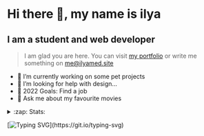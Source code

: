 # Hi there 👋, my name is ilya
## I am a student and web developer
<!-- ![I am a student and web developer](https://i.pinimg.com/originals/b9/ba/44/b9ba446cca2bb06ff1a8d49fd46581ed.jpg) -->

>I am glad you are here. You can visit [my portfolio](https://ilyamed.site/) or write me something on me@ilyamed.site 

- 🔭 I’m currently working on some pet projects
- 🤔 I’m looking for help with design...
- 🥅 2022 Goals: Find a job
- 💬 Ask me about my favourite movies 

<details>
  <summary>:zap: Stats:</summary>
<p><!-- https://github.com/anmol098/waka-readme-stats -->
  
<!--START_SECTION:waka-->
![Profile Views](http://img.shields.io/badge/Profile%20Views-0-blue)

**🐱 My GitHub Data** 

> 🏆 78 Contributions in the Year 2022
 > 
> 📦 52.9 kB Used in GitHub's Storage 
 > 
> 💼 Opted to Hire
 > 
> 📜 13 Public Repositories 
 > 
> 🔑 2 Private Repositories  
 > 
**I'm a Night 🦉** 

```text
🌞 Morning    33 commits     ███░░░░░░░░░░░░░░░░░░░░░░   14.54% 
🌆 Daytime    52 commits     █████░░░░░░░░░░░░░░░░░░░░   22.91% 
🌃 Evening    98 commits     ██████████░░░░░░░░░░░░░░░   43.17% 
🌙 Night      44 commits     ████░░░░░░░░░░░░░░░░░░░░░   19.38%

```


📊 **This Week I Spent My Time On** 

```text
⌚︎ Time Zone: Europe/Moscow

💬 Programming Languages: 
SCSS                     7 hrs 26 mins       ██████████████░░░░░░░░░░░   59.29% 
JavaScript               4 hrs 19 mins       ████████░░░░░░░░░░░░░░░░░   34.49% 
C++                      27 mins             █░░░░░░░░░░░░░░░░░░░░░░░░   3.71% 
JSON                     12 mins             ░░░░░░░░░░░░░░░░░░░░░░░░░   1.6% 
XML                      6 mins              ░░░░░░░░░░░░░░░░░░░░░░░░░   0.85%

🔥 Editors: 
VS Code                  12 hrs 5 mins       ████████████████████████░   96.29% 
Visual Studio            27 mins             █░░░░░░░░░░░░░░░░░░░░░░░░   3.71%

🐱‍💻 Projects: 
RTUITLab_Recruit         12 hrs 4 mins       ████████████████████████░   96.23% 
homework_siaod           27 mins             █░░░░░░░░░░░░░░░░░░░░░░░░   3.71% 
cinema-react             0 secs              ░░░░░░░░░░░░░░░░░░░░░░░░░   0.06%

💻 Operating System: 
Windows                  12 hrs 33 mins      █████████████████████████   100.0%

```

**I Mostly Code in JavaScript** 

```text
JavaScript               7 repos             ████████████░░░░░░░░░░░░░   50.0% 
HTML                     4 repos             ███████░░░░░░░░░░░░░░░░░░   28.57% 
C++                      2 repos             ███░░░░░░░░░░░░░░░░░░░░░░   14.29% 
SCSS                     1 repo              █░░░░░░░░░░░░░░░░░░░░░░░░   7.14%

```



 Last Updated on 27/02/2022 23:44:46 UTC
<!--END_SECTION:waka-->
  
![GitHub stats](https://github-readme-stats.vercel.app/api?username=Terro216&show_icons=true&theme=darcula)  
</p>
</details>

[![Typing SVG](https://readme-typing-svg.herokuapp.com?color=%23204829&duration=7000&lines=Wake+up%2C+Neo...)](https://git.io/typing-svg)
